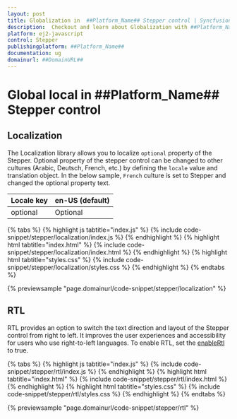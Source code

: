 ```yaml
---
layout: post
title: Globalization in  ##Platform_Name## Stepper control | Syncfusion
description:  Checkout and learn about Globalization with ##Platform_Name## Stepper control of Syncfusion Essential JS 2 and more details.
platform: ej2-javascript
control: Stepper
publishingplatform: ##Platform_Name##
documentation: ug
domainurl: ##DomainURL##
---
```


# Global local in ##Platform_Name## Stepper control

## Localization

The Localization library allows you to localize `optional` property of the Stepper. Optional property of the stepper control can be changed to other cultures (Arabic, Deutsch, French, etc.) by defining the `locale` value and translation object. In the below sample, `French` culture is set to Stepper and changed the optional property text.

Locale key |en-US (default)
-----|-----
optional | Optional

{% tabs %}
{% highlight js tabtitle="index.js" %}
{% include code-snippet/stepper/localization/index.js %}
{% endhighlight %}
{% highlight html tabtitle="index.html" %}
{% include code-snippet/stepper/localization/index.html %}
{% endhighlight %}
{% highlight html tabtitle="styles.css" %}
{% include code-snippet/stepper/localization/styles.css %}
{% endhighlight %}
{% endtabs %}

{% previewsample "page.domainurl/code-snippet/stepper/localization" %}

## RTL

RTL provides an option to switch the text direction and layout of the Stepper control from right to left. It improves the user experiences and accessibility for users who use right-to-left languages. To enable RTL, set the [enableRtl](https://ej2.syncfusion.com/javascript/documentation/api/stepper#enablertl) to true.

{% tabs %}
{% highlight js tabtitle="index.js" %}
{% include code-snippet/stepper/rtl/index.js %}
{% endhighlight %}
{% highlight html tabtitle="index.html" %}
{% include code-snippet/stepper/rtl/index.html %}
{% endhighlight %}
{% highlight html tabtitle="styles.css" %}
{% include code-snippet/stepper/rtl/styles.css %}
{% endhighlight %}
{% endtabs %}

{% previewsample "page.domainurl/code-snippet/stepper/rtl" %}